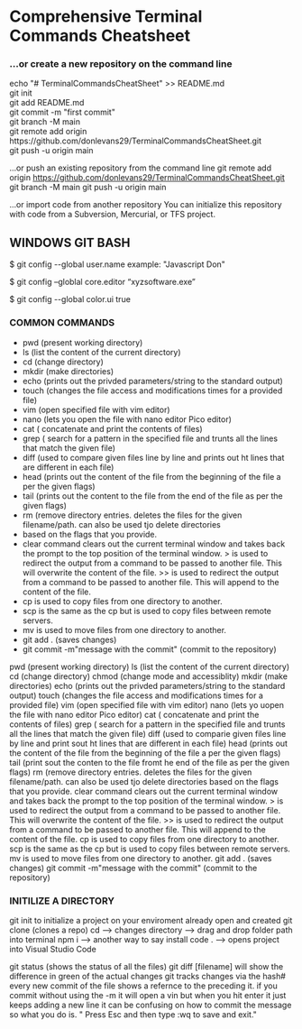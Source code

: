 <h1>Comprehensive Terminal Commands Cheatsheet</h1>
<h3> …or create a new repository on the command line </h3>
<p>
  echo "# TerminalCommandsCheatSheet" >> README.md</br>
  git init</br>
  git add README.md </br>
  git commit -m "first commit" </br>
  git branch -M main </br>
  git remote add origin https://github.com/donlevans29/TerminalCommandsCheatSheet.git </br>
  git push -u origin main </br>
</p>

…or push an existing repository from the command line
git remote add origin https://github.com/donlevans29/TerminalCommandsCheatSheet.git
git branch -M main
git push -u origin main

…or import code from another repository
You can initialize this repository with code from a Subversion, Mercurial, or TFS project.


<h2>WINDOWS GIT BASH</h2>
<p> $ git config --global user.name example: "Javascript Don" </p>
<p> $ git config –globlal core.editor “xyzsoftware.exe” </p>
<p>$ git config --global color.ui true </p>

<h3>COMMON COMMANDS</h3>
<p>
  <ul>
    <li>pwd (present working directory)</li>
    <li>ls (list the content of the current directory)</li>
    <li>cd (change directory)</li>
    <li>mkdir (make directories)</li>
    <li>echo (prints out the privded parameters/string to the standard output)</li>
    <li>touch (changes the file access and modifications times for a provided file)</li>
    <li> vim (open specified file with vim editor)</li>
    <li>nano (lets you open the file with nano editor Pico editor)</li>
    <li>cat ( concatenate and print the contents of files)</li>
    <li>grep ( search for a pattern in the specified file and trunts all the lines that match the given file)</li>
    <li>diff (used to compare given files line by line and prints out ht lines that are different in each file)</li>
    <li>head (prints out the content of the file from the beginning of the file a per the given flags)</li>
    <li>tail (prints out the content to the file from the end of the file as per the given flags)</li>
    <li>rm (remove directory entries. deletes the files for the given filename/path. can also be used tjo delete directories</li>
    <li>based on the flags that you provide.</li>
    <li>clear command clears out the current terminal window and takes back the prompt to the top position of the terminal window. > is used to redirect the output from a command to be passed to another file. This will overwrite the content of the file. >> is used to redirect the output from a command to be passed to another file. This will append to the content of the file. </li>   
    <li>cp is used to copy files from one directory to another. </li>
    <li>scp is    the same as the cp but is used to copy files between remote servers. </li>
    <li>mv is used to move files from one directory to another. </li>
    <li>git add . (saves changes) </li>
    <li>git commit -m"message with the commit" (commit to the repository) </li>
  </ul>
</p>
pwd (present working directory)
ls (list the content of the current directory)
cd (change directory)
chmod (change mode and accessiblity)
mkdir (make directories)
echo (prints out the privded parameters/string to the standard output)
touch (changes the file access and modifications times for a provided file)
vim (open specified file with vim editor)
nano (lets yo uopen the file with nano editor Pico editor)
cat ( concatenate and print the contents of files)
grep ( search for a pattern in the specified file and trunts all the lines that match the given file)
diff (used to comparie given files line by line and print sout ht lines that are different in each file)
head (prints out the content of the file from the beginning of the file a per the given flags)
tail (print sout the conten to the file fromt he end of the file as per the given flags)
rm (remove directory entries. deletes the files for the given filename/path. can also be used tjo delete directories
based on the flags that you provide.
clear command clears out the current terminal window and takes back the prompt to the top position of the terminal
window.
> is used to redirect the output from a command to be passed to another file. This will overwrite the content of the
file.
>> is used to redirect the output from a command to be passed to another file. This will append to the content of the
file.
cp is used to copy files from one directory to another.
scp is the same as the cp but is used to copy files between remote servers.
mv is used to move files from one directory to another.
git add . (saves changes)
git commit -m"message with the commit" (commit to the repository)

<h3>INITILIZE A DIRECTORY</h3>
git init to initialize a project on your enviroment already open and created
git clone (clones a repo)
cd --> changes directory
--> drag and drop folder path into terminal
npm i --> another way to say install
code . --> opens project into Visual Studio Code

git status (shows the status of all the files)
git diff [filename] will show the difference in green of the actual changes
git tracks changes via the hash#
every new commit of the file shows a refernce to the preceding it.
if you commit without using the -m it will open a vin but when you hit enter it just keeps adding a new line
it can be confusing on how to commit the message so what you do is.
" Press Esc and then type :wq to save and exit."
